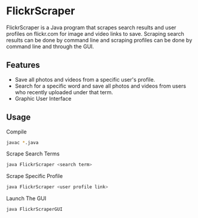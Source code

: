 # FlickrScraper

FlickrScraper is a Java program that scrapes search results and user profiles on flickr.com for image and video links to save. Scraping search results can be done by command line and scraping profiles can be done by command line and through the GUI.

## Features

- Save all photos and videos from a specific user's profile.
- Search for a specific word and save all photos and videos from users who recently uploaded under that term.
- Graphic User Interface

## Usage
Compile
```sh
javac *.java
```
Scrape Search Terms

```sh
java FlickrScraper <search term>
```

Scrape Specific Profile

```sh
java FlickrScraper <user profile link>
```

Launch The GUI

```sh
java FlickrScraperGUI
```